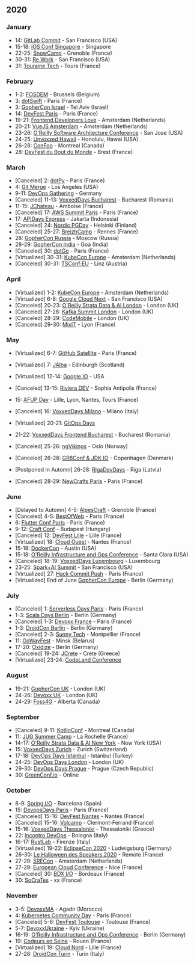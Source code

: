 ## 2020


### January

* 14: [GitLab Commit](https://about.gitlab.com/events/commit/) - San Francisco (USA)
* 15-18: [iOS Conf Singapore](https://2020.iosconf.sg/) - Singapore
* 22-25: [SnowCamp](http://snowcamp.io/fr/) - Grenoble (France)
* 30-31: [Re Work](https://www.re-work.co/summits/sanfrancisco-summit-2020) - San Francisco (USA)
* 31: [Touraine Tech](https://touraine.tech/) - Tours (France)
 
### February

* 1-2: [FOSDEM](https://fosdem.org/2020/) - Brussels (Belgium)
* 3: [dotSwift](https://2020.dotswift.io/) - Paris (France)
* 3: [GopherCon Israel](https://www.gophercon.org.il/) - Tel Aviv (Israel)
* 14: [DevFest Paris](https://devfest.gdgparis.com/) - Paris (France)
* 19-21: [Frontend Developers Love](https://frontenddeveloperlove.com/) - Amsterdam (Netherlands)
* 20-21: [VueJS Amsterdam](https://vuejs.amsterdam/?ref=confstech) - Amsterdam (Netherlands)
* 23-26: [O'Reilly Software Architecture Conference](https://conferences.oreilly.com/software-architecture/sa-n'y) - San Jose (USA)
* 24-25: [Unvoxxed Hawaii](https://voxxeddays.com/hawaii/) - Honolulu, Hawai (USA)
* 26-28: [ConFoo](https://confoo.ca/en/yul2020) - Montreal (Canada)
* 28: [DevFest du Bout du Monde](https://devfest.duboutdumonde.bzh/) - Brest (France)

### March

* [Canceled] 2: [dotPy](https://2020.dotpy.io/) - Paris (France)
* 4: [Git Merge](https://git-merge.com) - Los Angeles (USA)
* 9-11: [DevOps Gathering](https://devops-gathering.io/) - Germany
* [Canceled] 11-13: [VoxxedDays Bucharest](https://romania.voxxeddays.com/bucharest/2019-03-20/) - Bucharest (Romania)
* 11-15: [JChateau](https://www.jchateau.org/) - Amboise (France)
* [Canceled] 17: [AWS Summit Paris](https://aws.amazon.com/fr/events/summits/paris/) - Paris (France)
* 17: [APIDays Express](https://www.apidays.co/jakarta) - Jakarta (Indonesia)
* [Canceled] 24: [Nordic PGDay](https://2020.nordicpgday.org/) - Helsinki (Finland)
* [Canceled] 25-27: [BreizhCamp](https://www.breizhcamp.org/) - Rennes (France)
* 28: [GopherCon Russia](https://www.gophercon-russia.ru/) - Moscow (Russia)
* 28-29: [GopherCon India](https://gopherconindia.com/) - Goa (India)
* [Canceled] 30: [dotGo](https://2020.dotgo.io/) - Paris (France)
* [Virtualized] 30-31: [KubeCon Europe](https://events19.linuxfoundation.org/events/kubecon-cloudnativecon-europe-2020/) - Amsterdam (Netherlands)
* [Canceled] 30-31: [TSConf:EU](https://tsconf.eu/) - Linz (Austria)

### April

* [Virtualized] 1-2: [KubeCon Europe](https://events19.linuxfoundation.org/events/kubecon-cloudnativecon-europe-2020/) - Amsterdam (Netherlands)
* [Virtualized] 6-8: [Google Cloud Next](https://cloud.withgoogle.com/next/sf) - San Francisco (USA)
* [Canceled] 20-23: [O'Reilly Strata Data & AI London](https://conferences.oreilly.com/strata-data-ai/public/content/eu) - London (UK)
* [Canceled] 27-28: [Kafka Summit London](https://kafka-summit.org/) - London (UK)
* [Canceled] 28-29: [CodeMobile](http://www.codemobile.co.uk/) - London (UK)
* [Canceled] 29-30: [MixIT](https://mixitconf.org/) - Lyon (France)

### May

* [Virtualized] 6-7: [GitHub Satellite](http://githubsatellite.com) - Paris (France)
* [Virtualized] 7: [JAlba](https://jalba.scot/) - Edinburgh (Scotland)
* [Virtualized] 12-14: [Google IO](https://events.google.com/io/) - USA
* [Canceled] 13-15: [Riviera DEV](https://rivieradev.fr/) - Sophia Antipolis (France)
* 15: [AFUP Day](https://event.afup.org/) - Lille, Lyon, Nantes, Tours (France)
* [Canceled] 16: [VoxxedDays Milano](https://voxxeddays.com/milan/) - Milano (Italy)
* [Virtualized] 20-21: [GitOps Days](https://www.gitopsdays.com/)
* 21-22: [VoxxedDays Frontend Bucharest](https://romania.voxxeddays.com/frontend/) - Bucharest (Romania)
* [Canceled] 25-26: [ngVikings](https://ngvikings.org/) - Oslo (Norway)

* [Canceled] 26-28: [GR8Conf & JDK IO](https://www.gr8conf.org/) - Copenhagen (Denmark)
* [Postponed in Automn] 26-28: [RigaDevDays](https://2020.rigadevdays.lv/) - Riga (Latvia)
* [Canceled] 28-29: [NewCrafts Paris](https://ncrafts.io/) - Paris (France)

### June

* [Delayed to Automn] 4-5: [AlpesCraft](https://www.alpescraft.fr/) - Grenoble (France)
* [Canceled] 4-5: [BestOfWeb](https://www.bestofweb.paris/) - Paris (France)
* 6: [Flutter Conf Paris](https://flutter-conf.paris/) - Paris (France)
* 9-12: [Craft Conf](https://craft-conf.com/) - Budapest (Hungary)
* [Canceled] 12: [DevFest Lille](http://devfest.gdglille.org) - Lille (France)
* [Virtualized] 18: [Cloud Ouest](https://cloudouest.fr/) - Nantes (France)
* 15-18: [DockerCon](https://www.docker.com/dockercon/) - Austin (USA)
* 15-18: [O'Reilly Infrastructure and Ops Conference](https://conferences.oreilly.com/infrastructure-ops) - Santa Clara (USA)
* [Canceled] 18-19: [VoxxedDays Luxembourg](https://luxembourg.voxxeddays.com/) - Luxembourg
* 23-25: [Spark+AI Summit](https://databricks.com/sparkaisummit) - San Francisco (USA)
* [Virtualized] 27: [Hack Commit Push](https://paris2020.hack-commit-pu.sh/) - Paris (France)
* [Virtualized] End of June [GopherCon Europe](https://gophercon.berlin/) - Berlin (Germany)


### July

* [Canceled] 1: [Serverless Days Paris](https://paris.serverlessdays.io/) - Paris (France)
* 1-3: [Scala Days Berlin](https://scaladays.org/) - Berlin (Germany)
* [Canceled] 1-3: [Devoxx France](https://www.devoxx.fr/) - Paris (France)
* 1-3: [DroidCon Berlin](https://www.berlin.droidcon.com/) - Berlin (Germany)
* [Canceled] 2-3: [Sunny Tech](https://sunny-tech.io/) - Montpellier (France)
* 11: [GoWayFest](https://goway.io/) - Minsk (Belarus)
* 17-20: [Oxidize](https://oxidizeconf.com/) - Berlin (Germany)
* [Canceled] 19-24: [JCrete](https://www.jcrete.org/) - Crete (Greece)
* [Virtualized] 23-24: [CodeLand Conference](https://codelandconf.com/)

### August

* 19-21: [GopherCon UK](https://www.gophercon.co.uk/) - London (UK)
* 24-26: [Devoxx UK](https://www.devoxx.co.uk/) - London (UK)
* 24-29: [Foss4G](https://2020.foss4g.org/) - Alberta (Canada)

### September

* [Canceled] 9-11: [KotlinConf](https://www.kotlinconf.com/) - Montreal (Canada)
* 11: [JUG Summer Camp](https://www.jugsummercamp.org/edition/11) - La Rochelle (France)
* 14-17: [O'Reilly Strata Data & AI New York](https://conferences.oreilly.com/strata-data-ai/stai-ny) - New York (USA)
* 15: [VoxxedDays Zurich](https://voxxeddays.com/zurich/) - Zurich (Switzerland)
* 17-18: [DevOps Days Istanbul](https://devopsdays.istanbul/) - Istanbul (Turkey)
* 24-25: [DevOps Days London](https://devopsdays.org/events/2020-london/welcome/) - London (UK)
* 29-30: [DevOps Days Prague](https://devopsdays.org/events/2020-prague/welcome/) - Prague (Czech Republic)
* 30: [GreenConf.io](http://greenconf.io/) - Online

### October

* 8-9: [Spring I/O](https://2020.springio.net) - Barcelona (Spain)
* 15: [DevopsDays Paris](https://devopsdays.org/events/2020-paris/welcome/) - Paris (France)
* [Canceled] 15-16: [DevFest Nantes](https://devfest.gdgnantes.com/fr/) - Nantes (France)
* [Canceled] 15-16: [Volcamp](https://volcamp.io/) - Clermont-Ferrand (France)
* 15-16: [VoxxedDays Thessaloniki](https://voxxeddays.com/thessaloniki/) - Thessaloniki (Greece)
* 22: [Incontro DevOps](https://2020.incontrodevops.it/) - Bologna (Italy)
* 16-17: [RustLab](https://www.rustlab.it/home) - Firenze (Italy)
* [Virtualized] 19-22: [EclipseCon 2020](https://www.eclipsecon.org/2020) - Ludwigsburg (Germany)
* 26-30: [Le Halloween des Speakers 2020](https://rdv-speakers.fr/) - Remote (France)
* 27-29: [SRECon](https://www.usenix.org/srecon) - Amsterdam (Netherlands)
* 27-29: [European Cloud Conference](https://europeancloudconference.com/) - Nice (France)
* [Canceled] 30: [BDX I/O](https://www.bdxio.fr/) - Bordeaux (France)
* 30: [SoCraTes](https://socrates-fr.github.io/) - xx (France)

### November

* 3-5: [DevoxxMA](https://www.devoxx.ma/) - Agadir (Morocco)
* 4: [Kubernetes Community Day](https://kubernetescommunitydays.org/events/2020-paris/) - Paris (France)
* [Canceled] 5-6: [DevFest Toulouse](https://devfesttoulouse.fr/) - Toulouse (France)
* 5-7: [DevoxxUkraine](https://devoxx.com.ua/) - Kyiv (Ukraine)
* 16-19: [O'Reilly Infrastructure and Ops Conference](https://conferences.oreilly.com/infrastructure-ops) - Berlin (Germany)
* 19: [Codeurs en Seine](https://www.codeursenseine.com) - Rouen (France)
* [Virtualized] 19: [Cloud Nord](https://cloudnord.fr/) - Lille (France)
* 27-28: [DroidCon Turin](https://it.droidcon.com/2020/it) - Turin (Italy)
